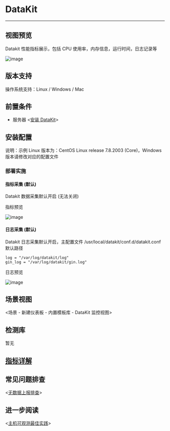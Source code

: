 
# DataKit  
---

## 视图预览

Datakit 性能指标展示，包括 CPU 使用率，内存信息，运行时间，日志记录等

![image](imgs/input-datakit-1.png)

## 版本支持

操作系统支持：Linux / Windows / Mac

## 前置条件

- 服务器 <[安装 DataKit](../datakit/datakit-install.md)>

## 安装配置

说明：示例 Linux 版本为：CentOS Linux release 7.8.2003 (Core)，Windows 版本请修改对应的配置文件

### 部署实施

#### 指标采集 (默认)

Datakit 数据采集默认开启 (无法关闭)

指标预览

![image](imgs/input-datakit-2.png)

#### 日志采集 (默认)

Datakit 日志采集默认开启，主配置文件 /usr/local/datakit/conf.d/datakit.conf 默认路径

```
log = "/var/log/datakit/log"
gin_log = "/var/log/datakit/gin.log"
```

日志预览

![image](imgs/input-datakit-3.png)

## 场景视图

<场景 - 新建仪表板 - 内置模板库 - DataKit 监控视图>

## 检测库

暂无

## [指标详解](../datakit/self#measurements)
## 常见问题排查

<[无数据上报排查](../datakit/why-no-data.md)>

## 进一步阅读

<[主机可观测最佳实践](../best-practices/monitoring/host-linux)>